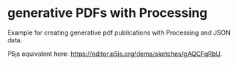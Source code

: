 # generative PDFs with Processing

Example for creating generative pdf publications with Processing and JSON data.


P5js equivalent here: https://editor.p5js.org/dema/sketches/gAQCFqRbU.
